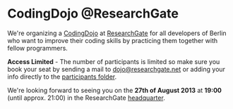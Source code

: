 CodingDojo @ResearchGate
========================

We're organizing a [CodingDojo] at [ResearchGate] for all developers of Berlin who want to improve
their coding skills by practicing them together with fellow programmers.

**Access Limited** - The number of participants is limited so make sure you book your seat by sending a mail to dojo@researchgate.net
or adding your info directly to the [participants folder][participants].

We're looking forward to seeing you on the **27th of August 2013** at **19:00** (until approx. 21:00) in the ResearchGate [headquarter].

[CodingDojo]: http://codingdojo.org/
[ResearchGate]: https://www.researchgate.net/aboutus.AboutUs.html
[participants]: https://github.com/researchgate/CodingDojo/tree/master/2013-08-27/participants
[headquarter]: https://maps.google.de/maps?q=Invalidenstra%C3%9Fe+115,+Berlin&hl=de&ie=UTF8&ll=52.530615,13.383976&spn=0.005385,0.013937&sll=52.506844,13.424732&sspn=0.689592,1.783905&oq=Invalid&t=h&hnear=Invalidenstra%C3%9Fe+115,+Bezirk+Mitte+10115+Berlin&z=17
